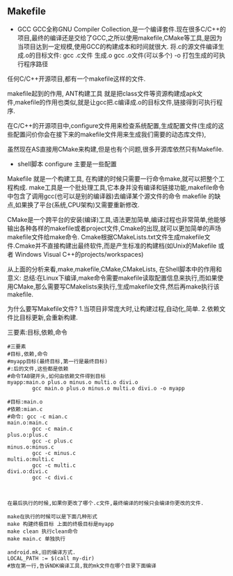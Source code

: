 ## Makefile
* GCC
GCC全称GNU Compiler Collection,是一个编译套件.现在很多C/C++的项目,最终的编译还是交给了GCC,之所以使用makefile,CMake等工具,是因为当项目达到一定规模,使用GCC的构建成本和时间就很大. 将.c的源文件编译生成.o的目标文件:
gcc .c文件 生成.o
gcc .o文件(可以多个) -o 打包生成的可执行程序路径

任何C/C++开源项目,都有一个makefile这样的文件.


makefile起到的作用, ANT构建工具 就是把class文件等资源构建成apk文件,makefile的作用也类似,就是让gcc把.c编译成.o的目标文件,链接得到可执行程序.

在C/C++的开源项目中,configure文件用来检查系统配置,生成配置文件(生成的这些配置问价你会在接下来的makefile文件用来生成我们需要的动态库文件),

虽然现在AS直接用CMake来构建,但是也有个问题,很多开源库依然只有Makefile.
- shell脚本 configure 主要是一些配置

Makefile 就是一个构建工具, 在构建的时候只需要一行命令make,就可以把整个工程构成.
make工具是一个批处理工具,它本身并没有编译和链接功能,makefile命令中包含了调用gcc(也可以是别的编译器)去编译某个源文件的命令
makefile 的缺点,如果换了平台(系统,CPU架构)又需要重新修改.

CMake是一个跨平台的安装(编译)工具,语法更加简单,编译过程也非常简单,他能够输出各种各样的makefile或者project文件,Cmake的出现,就可以更加简单的声场makefile文件给make命令.
Cmake根据CMakeLists.txt文件生成makefile文件.Cmake并不直接构建出最终软件,而是产生标准的构建档(如Unix的Makefile 或者 Windows Visual C++的projects/workspaces)

从上面的分析来看,make,makefile,CMake,CMakeLists, 在Shell脚本中的作用和意义:
总结:在Linux下编译,make命令需要makefile读取配置信息来执行,而如果使用CMake,那么需要写CMakelists来执行,生成makefile文件,然后再make执行该makefile.


为什么要写Makefile文件?
1.当项目非常庞大时,让构建过程,自动化,简单.
2.依赖文件比目标更新,会重新构建.

三要素:目标,依赖,命令
```
#三要素
#目标,依赖,命令
#myapp目标(最终目标,第一行是最终目标)
#:后的文件,这些都是依赖
#命令TAB键开头,如何由依赖文件得到目标
myapp:main.o plus.o minus.o multi.o divi.o
        gcc main.o plus.o minus.o multi.o divi.o -o myapp

#目标:main.o
#依赖:mian.c
#命令: gcc -c mian.c
main.o:main.c
        gcc -c main.c
plus.o:plus.c
        gcc -c plus.c
minus.o:minus.c
        gcc -c minus.c
multi.o:multi.c
        gcc -c multi.c
divi.o:divi.c
        gcc -c divi.c



在最后执行的时候,如果你更改了哪个.c文件,最终编译的时候只会编译你更改的文件.

make在执行的时候可以是下面几种形式
make 构建终极目标 上面的终极目标是myapp
make clean 执行clean命令
make main.c 单独执行

```



```
android.mk,旧的编译方式.
LOCAL_PATH := $(call my-dir)
#放在第一行,告诉NDK编译工具,我的mk文件在哪个目录下面编译
```